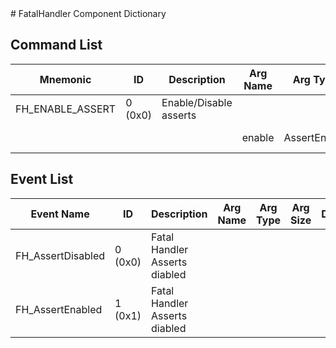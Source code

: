 <title>FatalHandler Component Dictionary</title>
# FatalHandler Component Dictionary


## Command List

|Mnemonic|ID|Description|Arg Name|Arg Type|Comment
|---|---|---|---|---|---|
|FH_ENABLE_ASSERT|0 (0x0)|Enable/Disable asserts| | |
| | | |enable|AssertEnable|Enable/Disable asserts|


## Event List

|Event Name|ID|Description|Arg Name|Arg Type|Arg Size|Description
|---|---|---|---|---|---|---|
|FH_AssertDisabled|0 (0x0)|Fatal Handler Asserts diabled| | | | |
|FH_AssertEnabled|1 (0x1)|Fatal Handler Asserts diabled| | | | |
